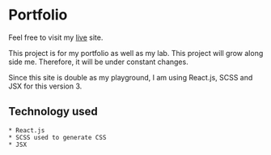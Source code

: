 # Portfolio

Feel free to visit my [live](https://cynthiaswong.tech) site.

This project is for my portfolio as well as my lab. This project will grow along side me. Therefore, it will be under constant changes.

Since this site is double as my playground, I am using React.js, SCSS and JSX for this version 3. 

## Technology used

    * React.js
    * SCSS used to generate CSS
    * JSX
